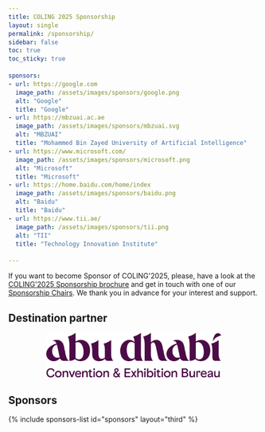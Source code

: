 ```yaml
---
title: COLING 2025 Sponsorship
layout: single
permalink: /sponsorship/
sidebar: false
toc: true
toc_sticky: true

sponsors:
- url: https://google.com
  image_path: /assets/images/sponsors/google.png
  alt: "Google"
  title: "Google"
- url: https://mbzuai.ac.ae
  image_path: /assets/images/sponsors/mbzuai.svg
  alt: "MBZUAI"
  title: "Mohammed Bin Zayed University of Artificial Intelligence"
- url: https://www.microsoft.com/
  image_path: /assets/images/sponsors/microsoft.png
  alt: "Microsoft"
  title: "Microsoft"
- url: https://home.baidu.com/home/index
  image_path: /assets/images/sponsors/baidu.png
  alt: "Baidu"
  title: "Baidu"
- url: https://www.tii.ae/
  image_path: /assets/images/sponsors/tii.png
  alt: "TII"
  title: "Technology Innovation Institute"

---
```


If you want to become Sponsor of COLING'2025, please, have a look at the [COLING'2025 Sponsorship brochure](https://coling2025.org/downloads/sponsorship.pdf) and get in touch with one of our [Sponsorship Chairs](mailto:coling2025.sponsorship@mbzuai.ac.ae). We thank you in advance for your interest and support.

## Destination partner
<div style="text-align:center; margin-bottom: 30px;">
  <img src="/assets/images/partner/ADT_DescriptorLogo.png" style="max-width: 70%; height: auto;" />
</div>

## Sponsors

{% include sponsors-list id="sponsors" layout="third" %}